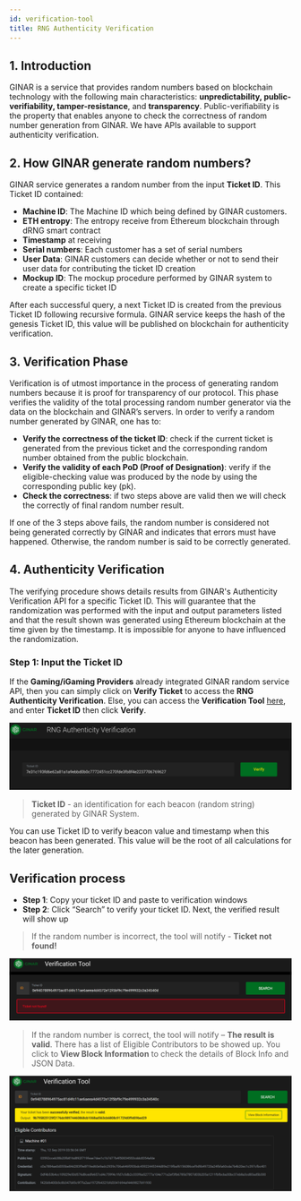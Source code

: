 ```yaml
---
id: verification-tool
title: RNG Authenticity Verification
---
```


## 1. Introduction

GINAR is a service that provides random numbers based on blockchain technology with the following main characteristics: **unpredictability, public-verifiability, tamper-resistance**, and **transparency**. Public-verifiability is the property that enables anyone to check the correctness of random number generation from GINAR. We have APIs available to support authenticity verification.

## 2. How GINAR generate random numbers?

GINAR service generates a random number from the input **Ticket ID**. This Ticket ID contained: 
- **Machine ID**: The Machine ID which being defined by GINAR customers.
- **ETH entropy**: The entropy receive from Ethereum blockchain through dRNG smart contract
- **Timestamp** at receiving
- **Serial numbers**: Each customer has a set of serial numbers
- **User Data**: GINAR customers can decide whether or not to send their user data for contributing the ticket ID creation
- **Mockup ID**: The mockup procedure performed by GINAR system to create a specific ticket ID

After each successful query, a next Ticket ID is created from the previous Ticket ID following recursive formula. GINAR service keeps the hash of the genesis Ticket ID, this value will be published on blockchain for authenticity verification.

## 3. Verification Phase

Verification is of utmost importance in the process of generating random numbers because it is proof for transparency of our protocol. This phase verifies the validity of the total processing random number generator via the data on the blockchain and GINAR’s servers.
In order to verify a random number generated by GINAR, one has to:

- **Verify the correctness of the ticket ID**: check if the current ticket is generated from the previous ticket and the corresponding random number obtained from the public blockchain.
- **Verify the validity of each PoD (Proof of Designation)**: verify if the eligible-checking value was produced by the node by using the corresponding public key (pk).
- **Check the correctness**: if two steps above are valid then we will check the correctly of final random number result.

If one of the 3 steps above fails, the random number is considered not being generated correctly by GINAR and indicates that errors must have happened. Otherwise, the random number is said to be correctly generated.

## 4. Authenticity Verification

The verifying procedure shows details results from GINAR's Authenticity Verification API for a specific Ticket ID. This will guarantee that the randomization was performed with the input and output parameters listed and that the result shown was generated using Ethereum blockchain at the time given by the timestamp. It is impossible for anyone to have influenced the randomization. 

### Step 1: Input the Ticket ID

If the **Gaming/iGaming Providers** already integrated GINAR random service API, then you can simply click on **Verify Ticket** to access the **RNG Authenticity Verification**. Else, you can access the **Verification Tool** [here](https://blackbox.ginar.io), and enter **Ticket ID** then click **Verify**. 

![Step 1](https://github.com/GINARTeam/docs/blob/master/docs/Verification-tool/Step1.png?raw=true)

> **Ticket ID** - an identification for each beacon (random string) generated by GINAR System. 

You can use Ticket ID to verify beacon value and timestamp when this beacon has been generated. This value will be the root of all calculations for the later generation.



## Verification process

-	**Step 1**: Copy your ticket ID and paste to verification windows
-	**Step 2**: Click “Search” to verify your ticket ID. Next, the verified result will show up

> If the random number is incorrect, the tool will notify - **Ticket not found!**

![Invalid](https://github.com/GINARTeam/docs/blob/master/docs/Verification-tool/2.Failed%20Verify.png?raw=true)

> If the random number is correct, the tool will notify – **The result is valid**. There has a list of Eligible Contributors to be showed up. You click to **View Block Information** to check the details of Block Info and JSON Data.

![Valid](https://github.com/GINARTeam/docs/blob/master/docs/Verification-tool/1.Success%20Verified.png?raw=true)


